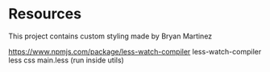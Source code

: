 # Resources

This project contains custom styling made by Bryan Martinez



https://www.npmjs.com/package/less-watch-compiler
less-watch-compiler less css main.less 
(run inside utils)